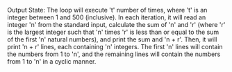 Output State: The loop will execute 't' number of times, where 't' is an integer between 1 and 500 (inclusive). In each iteration, it will read an integer 'n' from the standard input, calculate the sum of 'n' and 'r' (where 'r' is the largest integer such that 'n' times 'r' is less than or equal to the sum of the first 'n' natural numbers), and print the sum and 'n + r'. Then, it will print 'n + r' lines, each containing 'n' integers. The first 'n' lines will contain the numbers from 1 to 'n', and the remaining lines will contain the numbers from 1 to 'n' in a cyclic manner.